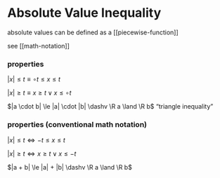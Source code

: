 # Absolute Value Inequality

absolute values can be defined as a [[piecewise-function]]

see [[math-notation]]

### properties

$|x| \le t \equiv \circ t \le x \le t$

$|x| \ge t \equiv x \ge t \lor x \le \circ t$

$|a \cdot b| \le |a| \cdot |b| \dashv \R a \land \R b$ “triangle inequality”

### properties (conventional math notation)

$|x| \le t \Leftrightarrow -t \le x \le t$

$|x| \ge t \Leftrightarrow x \ge t \lor x \le -t$

$|a + b| \le |a| + |b| \dashv \R a \land \R b$
